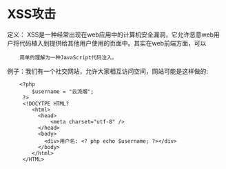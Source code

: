 # XSS攻击
 
  定义： XSS是一种经常出现在web应用中的计算机安全漏洞，它允许恶意web用户将代码植入到提供给其他用户使用的页面中。其实在web前端方面，可以
  
        简单的理解为一种JavaScript代码注入。
        
  例子：我们有一个社交网站，允许大家相互访问空间，网站可能是这样做的:
  
        <?php 
            $username = "云流烟";
         ?>
         <!DOCYTPE HTML?
            <html>
              <head>
                  <meta charset="utf-8" />
              </head>
              <body>
                <div>用户名: <? php echo $username; ?></div>
              </body>
            </html>
         </HTML>
           
